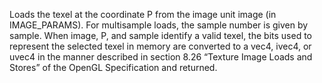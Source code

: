 Loads the texel at the coordinate P from the image unit image (in IMAGE_PARAMS). For multisample loads, the sample number is given by sample. When image, P, and sample identify a valid texel, the bits used to represent the selected texel in memory are converted to a vec4, ivec4, or uvec4 in the manner described in section 8.26 “Texture Image Loads and Stores” of the OpenGL Specification and returned.